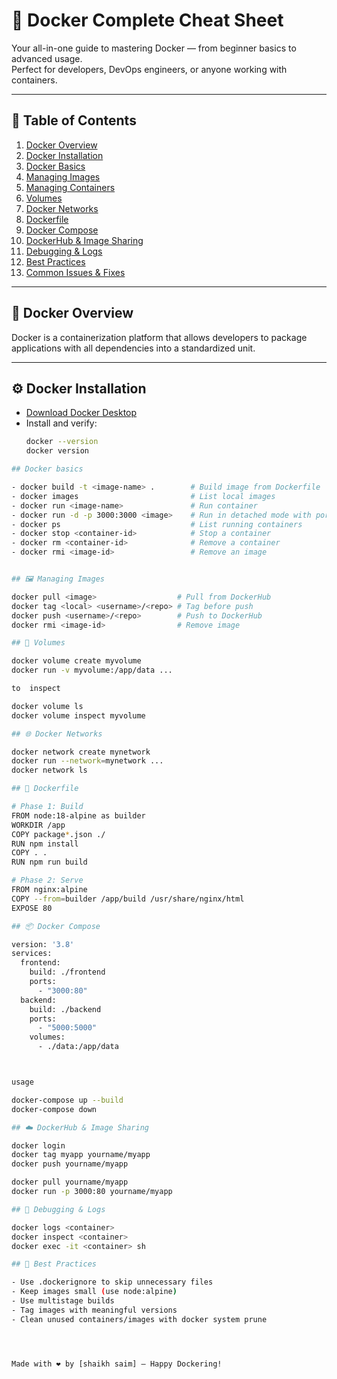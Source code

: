 # 🐳 Docker Complete Cheat Sheet

Your all-in-one guide to mastering Docker — from beginner basics to advanced usage.  
Perfect for developers, DevOps engineers, or anyone working with containers.

---

## 📘 Table of Contents

1. [Docker Overview](#docker-overview)  
2. [Docker Installation](#docker-installation)  
3. [Docker Basics](#docker-basics)  
4. [Managing Images](#managing-images)  
5. [Managing Containers](#managing-containers)  
6. [Volumes](#volumes)  
7. [Docker Networks](#docker-networks)  
8. [Dockerfile](#dockerfile)  
9. [Docker Compose](#docker-compose)  
10. [DockerHub & Image Sharing](#dockerhub--image-sharing)  
11. [Debugging & Logs](#debugging--logs)  
12. [Best Practices](#best-practices)  
13. [Common Issues & Fixes](#common-issues--fixes)

---

## 🚢 Docker Overview

Docker is a containerization platform that allows developers to package applications with all dependencies into a standardized unit.

---

## ⚙️ Docker Installation

- [Download Docker Desktop](https://www.docker.com/products/docker-desktop/)
- Install and verify:
  ```bash
  docker --version
  docker version


```bash
## Docker basics

- docker build -t <image-name> .        # Build image from Dockerfile
- docker images                         # List local images
- docker run <image-name>               # Run container
- docker run -d -p 3000:3000 <image>    # Run in detached mode with port mapping
- docker ps                             # List running containers
- docker stop <container-id>            # Stop a container
- docker rm <container-id>              # Remove a container
- docker rmi <image-id>                 # Remove an image


## 🖼️ Managing Images

docker pull <image>                  # Pull from DockerHub
docker tag <local> <username>/<repo> # Tag before push
docker push <username>/<repo>        # Push to DockerHub
docker rmi <image-id>                # Remove image

## 💾 Volumes

docker volume create myvolume
docker run -v myvolume:/app/data ...

to  inspect

docker volume ls
docker volume inspect myvolume

## 🌐 Docker Networks

docker network create mynetwork
docker run --network=mynetwork ...
docker network ls

## 📄 Dockerfile

# Phase 1: Build
FROM node:18-alpine as builder
WORKDIR /app
COPY package*.json ./
RUN npm install
COPY . .
RUN npm run build

# Phase 2: Serve
FROM nginx:alpine
COPY --from=builder /app/build /usr/share/nginx/html
EXPOSE 80

## 📦 Docker Compose

version: '3.8'
services:
  frontend:
    build: ./frontend
    ports:
      - "3000:80"
  backend:
    build: ./backend
    ports:
      - "5000:5000"
    volumes:
      - ./data:/app/data



usage

docker-compose up --build
docker-compose down

## ☁️ DockerHub & Image Sharing

docker login
docker tag myapp yourname/myapp
docker push yourname/myapp

docker pull yourname/myapp
docker run -p 3000:80 yourname/myapp

## 🐞 Debugging & Logs

docker logs <container>
docker inspect <container>
docker exec -it <container> sh

## 🧠 Best Practices

- Use .dockerignore to skip unnecessary files
- Keep images small (use node:alpine)
- Use multistage builds
- Tag images with meaningful versions
- Clean unused containers/images with docker system prune




Made with ❤️ by [shaikh saim] — Happy Dockering!


